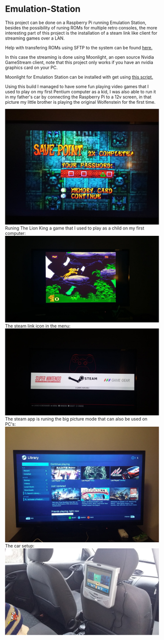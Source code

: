 # Emulation-Station
<p>This project can be done on a Raspberry Pi running Emulation Station, besides the possibility of runing ROMs for multiple
retro consoles, the more interesting part of this project is the installation of a steam link like client for streaming games
over a LAN.</p>

Help with transfering ROMs using SFTP to the system can be found [here.](https://github.com/retropie/retropie-setup/wiki/Transferring-Roms)

<p>In this case the streaming is done using Moonlight, an open source Nvidia GameStream client, note that this project only
works if you have an nvidia graphics card on your PC.</p>

Moonlight for Emulation Station can be installed with get using [this script.](https://raw.githubusercontent.com/TechWizTime/moonlight-retropie/master/moonlight.sh)
<p>Using this build I managed to have some fun playing video games that I used to play on my first Pentium computer as a kid,
  I was also able to run it in my father's car by connecting the Raspberry Pi to a 12v screen, in that picture my little brother is playing the original Wolfenstein for the first time.</p>
  
![](/91780699_509723836379128_6430292046203846656_n.jpg)
Runing The Lion King a game that I used to play as a child on my first computer:
![](/91889866_1286261064913566_7713941725256876032_n.jpg)
The steam link icon in the menu:
![](/91874020_217215036050472_5473410741820194816_n.jpg)
The steam app is runing the big picture mode that can also be used on PC's:
![](/91898574_222612918962995_633095402249256960_n.jpg)
The car setup:
![](/91723538_239428954093055_3253910018503737344_n.jpg)
